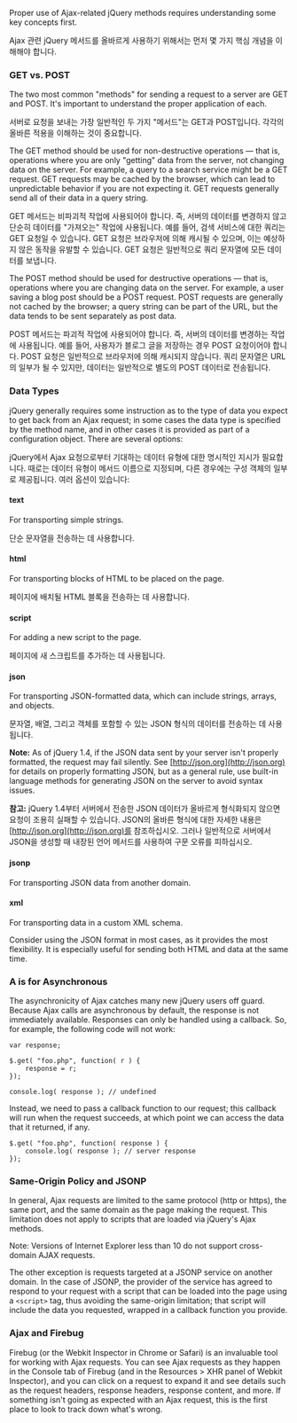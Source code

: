 <script>{
	"title": "Key Concepts",
	"level": "beginner",
	"source": "http://jqfundamentals.com/legacy",
	"attribution": [ "jQuery Fundamentals" ]
}</script>

Proper use of Ajax-related jQuery methods requires understanding some key concepts first.

Ajax 관련 jQuery 메서드를 올바르게 사용하기 위해서는 먼저 몇 가지 핵심 개념을 이해해야 합니다.

### GET vs. POST

The two most common "methods" for sending a request to a server are GET and POST. It's important to understand the proper application of each.

서버로 요청을 보내는 가장 일반적인 두 가지 "메서드"는 GET과 POST입니다. 각각의 올바른 적용을 이해하는 것이 중요합니다.

The GET method should be used for non-destructive operations — that is, operations where you are only "getting" data from the server, not changing data on the server. For example, a query to a search service might be a GET request. GET requests may be cached by the browser, which can lead to unpredictable behavior if you are not expecting it. GET requests generally send all of their data in a query string.

GET 메서드는 비파괴적 작업에 사용되어야 합니다. 즉, 서버의 데이터를 변경하지 않고 단순히 데이터를 "가져오는" 작업에 사용됩니다. 예를 들어, 검색 서비스에 대한 쿼리는 GET 요청일 수 있습니다. GET 요청은 브라우저에 의해 캐시될 수 있으며, 이는 예상하지 않은 동작을 유발할 수 있습니다. GET 요청은 일반적으로 쿼리 문자열에 모든 데이터를 보냅니다.

The POST method should be used for destructive operations — that is, operations where you are changing data on the server. For example, a user saving a blog post should be a POST request. POST requests are generally not cached by the browser; a query string can be part of the URL, but the data tends to be sent separately as post data.

POST 메서드는 파괴적 작업에 사용되어야 합니다. 즉, 서버의 데이터를 변경하는 작업에 사용됩니다. 예를 들어, 사용자가 블로그 글을 저장하는 경우 POST 요청이어야 합니다. POST 요청은 일반적으로 브라우저에 의해 캐시되지 않습니다. 쿼리 문자열은 URL의 일부가 될 수 있지만, 데이터는 일반적으로 별도의 POST 데이터로 전송됩니다.

### Data Types

jQuery generally requires some instruction as to the type of data you expect to get back from an Ajax request; in some cases the data type is specified by the method name, and in other cases it is provided as part of a configuration object. There are several options:

jQuery에서 Ajax 요청으로부터 기대하는 데이터 유형에 대한 명시적인 지시가 필요합니다. 때로는 데이터 유형이 메서드 이름으로 지정되며, 다른 경우에는 구성 객체의 일부로 제공됩니다. 여러 옵션이 있습니다:

#### text

For transporting simple strings.

단순 문자열을 전송하는 데 사용합니다.

#### html

For transporting blocks of HTML to be placed on the page.

페이지에 배치될 HTML 블록을 전송하는 데 사용합니다.

#### script

For adding a new script to the page.

페이지에 새 스크립트를 추가하는 데 사용됩니다.

#### json

For transporting JSON-formatted data, which can include strings, arrays, and objects.

문자열, 배열, 그리고 객체를 포함할 수 있는 JSON 형식의 데이터를 전송하는 데 사용됩니다.

**Note:** As of jQuery 1.4, if the JSON data sent by your server isn't properly formatted, the request may fail silently. See [http://json.org](http://json.org) for details on properly formatting JSON, but as a general rule, use built-in language methods for generating JSON on the server to avoid syntax issues.

**참고:** jQuery 1.4부터 서버에서 전송한 JSON 데이터가 올바르게 형식화되지 않으면 요청이 조용히 실패할 수 있습니다. JSON의 올바른 형식에 대한 자세한 내용은 [http://json.org](http://json.org)를 참조하십시오. 그러나 일반적으로 서버에서 JSON을 생성할 때 내장된 언어 메서드를 사용하여 구문 오류를 피하십시오.

#### jsonp

For transporting JSON data from another domain.

#### xml

For transporting data in a custom XML schema.

Consider using the JSON format in most cases, as it provides the most flexibility. It is especially useful for sending both HTML and data at the same time.

### A is for Asynchronous

The asynchronicity of Ajax catches many new jQuery users off guard. Because Ajax calls are asynchronous by default, the response is not immediately available. Responses can only be handled using a callback. So, for example, the following code will not work:

```
var response;

$.get( "foo.php", function( r ) {
	response = r;
});

console.log( response ); // undefined
```

Instead, we need to pass a callback function to our request; this callback will run when the request succeeds, at which point we can access the data that it returned, if any.

```
$.get( "foo.php", function( response ) {
	console.log( response ); // server response
});
```

### Same-Origin Policy and JSONP

In general, Ajax requests are limited to the same protocol (http or https), the same port, and the same domain as the page making the request. This limitation does not apply to scripts that are loaded via jQuery's Ajax methods. 

Note: Versions of Internet Explorer less than 10 do not support cross-domain AJAX requests. 

The other exception is requests targeted at a JSONP service on another domain. In the case of JSONP, the provider of the service has agreed to respond to your request with a script that can be loaded into the page using a `<script>` tag, thus avoiding the same-origin limitation; that script will include the data you requested, wrapped in a callback function you provide.

### Ajax and Firebug

Firebug (or the Webkit Inspector in Chrome or Safari) is an invaluable tool for working with Ajax requests. You can see Ajax requests as they happen in the Console tab of Firebug (and in the Resources > XHR panel of Webkit Inspector), and you can click on a request to expand it and see details such as the request headers, response headers, response content, and more. If something isn't going as expected with an Ajax request, this is the first place to look to track down what's wrong.
